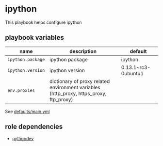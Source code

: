# ipython

This playbook helps configure ipython

## playbook variables

|name|description|default|
|----|-----------|-------|
|`ipython.package`|ipython package|ipython|
|`ipython.version`|ipython version|0.13.1~rc3-0ubuntu1|
|`env.proxies`|dictionary of proxy related environment variables (http_proxy, https_proxy, ftp_proxy)||

See [defaults/main.yml](https://github.com/ryankanno/playbooks/blob/master/ipython/defaults/main.yml)

## role dependencies

  * [pythondev](https://github.com/ryankanno/playbooks/blob/master/pythondev)
